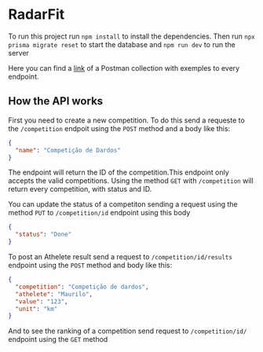 # RadarFit

To run this project run `npm install` to install the dependencies. Then run `npx prisma migrate reset` to start the database and `npm run dev` to run the server

Here you can find a [link](https://www.getpostman.com/collections/f4fa6e9e657ca83bd1e4) of a Postman collection with exemples to every endpoint.

## How the API works

First you need to create a new competition. To do this send a requeste to the `/competition` endpoit using the `POST` method and a body like this:

```json
{
  "name": "Competição de Dardos"
}
```

The endpoint will return the ID of the competition.This endpoint only accepts the valid competitions. Using the method `GET` with `/competition` will return every competition, with status and ID.

You can update the status of a competiton sending a request using the method `PUT` to `/competition/id` endpoint using this body

```json
{
  "status": "Done"
}
```

To post an Athelete result send a request to `/competition/id/results` endpoint using the `POST` method and body like this:

```json
{
  "competition": "Competição de dardos",
  "athelete": "Maurilo",
  "value": "123",
  "unit": "km"
}
```

And to see the ranking of a competition send request to `/competition/id/` endpoint using the `GET` method
